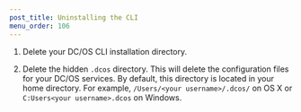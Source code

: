 ```yaml
---
post_title: Uninstalling the CLI
menu_order: 106
---
```

  1. Delete your DC/OS CLI installation directory.

  2. Delete the hidden `.dcos` directory. This will delete the configuration files for your DC/OS services. By default, this directory is located in your home directory. For example, `/Users/<your username>/.dcos/` on OS X or `C:Users<your username>.dcos` on Windows.